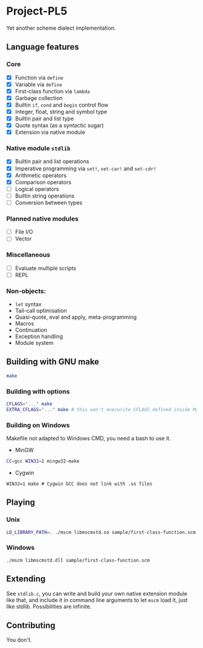 # Project-PL5

Yet another scheme dialect implementation.

## Language features

### Core
- [x] Function via `define`
- [x] Variable via `define`
- [x] First-class function via `lambda`
- [x] Garbage collection
- [x] Builtin `if`, `cond` and `begin` control flow
- [x] Integer, float, string and symbol type
- [x] Builtin pair and list type
- [x] Quote syntax (as a syntactic sugar)
- [x] Extension via native module

### Native module `stdlib`
- [x] Builtin pair and list operations
- [x] Imperative programming via `set!`, `set-car!` and `set-cdr!`
- [x] Arithmetic operators
- [x] Comparison operators
- [ ] Logical operators
- [ ] Builtin string operations
- [ ] Conversion between types

### Planned native modules
- [ ] File I/O
- [ ] Vector

### Miscellaneous
- [ ] Evaluate multiple scripts
- [ ] REPL

### Non-objects:
- `let` syntax
- Tail-call optimisation
- Quasi-quote, eval and apply, meta-programming
- Macros
- Continuation
- Exception handling
- Module system

## Building with GNU make

```bash
make
```

### Building with options

```bash
CFLAGS="..." make
EXTRA_CFLAGS="..." make # this won't overwrite CFLAGS defined inside Makefile
```

### Building on Windows

Makefile not adapted to Windows CMD, you need a bash to use it.

- MinGW
```bash
CC=gcc WIN32=1 mingw32-make
```

- Cygwin
```
WIN32=1 make # Cygwin GCC does not link with .so files
```

## Playing

### Unix
```bash
LD_LIBRARY_PATH=. ./mscm libmscmstd.so sample/first-class-function.scm
```

### Windows
```
./mscm libmscmstd.dll sample/first-class-function.scm
```

## Extending

See `stdlib.c`, you can write and build your own native extension module like that,
and include it in command line arguments to let `mscm` load it, just like stdlib.
Possibilities are infinite.

## Contributing

You don't.

